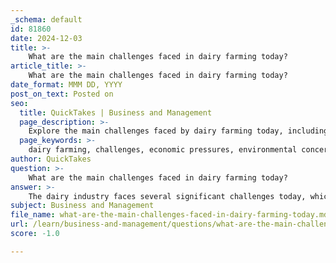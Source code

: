 ```yaml
---
_schema: default
id: 81860
date: 2024-12-03
title: >-
    What are the main challenges faced in dairy farming today?
article_title: >-
    What are the main challenges faced in dairy farming today?
date_format: MMM DD, YYYY
post_on_text: Posted on
seo:
  title: QuickTakes | Business and Management
  page_description: >-
    Explore the main challenges faced by dairy farming today, including economic pressures, environmental concerns, market dynamics, and the impact of climate change.
  page_keywords: >-
    dairy farming, challenges, economic pressures, environmental concerns, market dynamics, weather variability, consolidation, competition, health regulations, labor shortages, consumer trust, sustainability
author: QuickTakes
question: >-
    What are the main challenges faced in dairy farming today?
answer: >-
    The dairy industry faces several significant challenges today, which are shaping its future and impacting producers globally. Here are some of the main challenges:\n\n1. **Economic Pressures**: Dairy farmers are grappling with high input costs, particularly for feed and other essential ingredients. The volatility in feed prices can severely affect profitability, making it crucial for farmers to manage these costs effectively to maintain their operations.\n\n2. **Environmental Concerns**: There is a growing awareness of the environmental impact of large dairy operations. This includes concerns about greenhouse gas emissions, water usage, and land degradation. As consumers become more environmentally conscious, dairy producers may face pressure to adopt more sustainable practices.\n\n3. **Market Dynamics**: The demand for plant-based alternatives is increasing, which poses a challenge to traditional dairy products. This shift in consumer preferences can lead to reduced demand for milk and dairy products, impacting sales and profitability.\n\n4. **Weather Variability**: Climate change and unpredictable weather patterns, such as those associated with El Niño, can affect milk production. Adverse weather conditions can lead to reduced feed availability and lower milk yields, further straining dairy operations.\n\n5. **Consolidation and Competition**: The dairy industry has seen significant consolidation, leading to fewer but larger producers dominating the market. This can create challenges for smaller farms, which may struggle to compete on price and scale.\n\n6. **Health and Safety Regulations**: Compliance with increasingly stringent health and safety regulations can be burdensome for dairy farmers. Ensuring that operations meet these standards requires investment in facilities and equipment, which can be a financial strain.\n\n7. **Labor Shortages**: The dairy industry often faces challenges in finding and retaining skilled labor. This shortage can impact farm operations and productivity, as well as the overall quality of care provided to livestock.\n\n8. **Consumer Trust and Transparency**: There is a growing demand for transparency in food production. Consumers are increasingly interested in how their food is produced, including animal welfare practices. Dairy producers must work to build trust with consumers by demonstrating responsible farming practices.\n\nThese challenges require dairy farmers to adapt and innovate continuously to remain competitive and sustainable in a rapidly changing industry landscape.
subject: Business and Management
file_name: what-are-the-main-challenges-faced-in-dairy-farming-today.md
url: /learn/business-and-management/questions/what-are-the-main-challenges-faced-in-dairy-farming-today
score: -1.0

---
```


&nbsp;